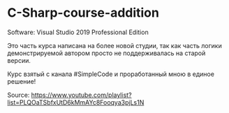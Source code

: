 # C-Sharp-course-addition
Software:
Visual Studio 2019 Professional Edition

Это часть курса написана на более новой студии, так как часть логики демонстрируемой автором просто не поддерживалась на старой версии.

Курс взятый с канала #SimpleCode и проработанный мною в единое решение!

Source: https://www.youtube.com/playlist?list=PLQOaTSbfxUtD6kMmAYc8Fooqya3pjLs1N
